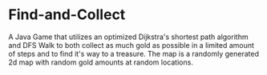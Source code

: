 # Find-and-Collect
A Java Game that utilizes an optimized Dijkstra's shortest path algorithm and DFS Walk to both collect as much gold as possible in a limited amount of steps and to find it's way to a treasure. The map is a randomly generated 2d map with random gold amounts at random locations.
